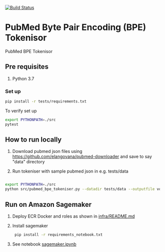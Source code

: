 [![Build Status](https://travis-ci.org/elangovana/pubmed-bpe-tokeniser.svg?branch=main)](https://travis-ci.org/elangovana/pubmed-bpe-tokeniser)

# PubMed Byte Pair Encoding (BPE) Tokenisor
PubMed BPE Tokenisor

## Pre requisites

1. Python 3.7

### Set up

```bash
pip install -r tests/requirements.txt
```

To verify set up

```bash
export PYTHONPATH=./src
pytest
```


## How to run locally

1. Download pubmed json files using https://github.com/elangovana/pubmed-downloader and save to say "data" directory

2. Run tokeniser with sample pubmed json in e.g. tests/data

```bash

export PYTHONPATH=./src
python src/pubmed_bpe_tokeniser.py --datadir tests/data --outputfile vocab.json

```


##  Run on Amazon Sagemaker

1. Deploy ECR Docker and roles as shown in [infra/README.md](infra/README.md)
    
2. Install sagemaker
    
    ```bash
     pip install -r requirements_notebook.txt
    ```

3. See notebook [sagemaker.ipynb](sagemaker.ipynb)



